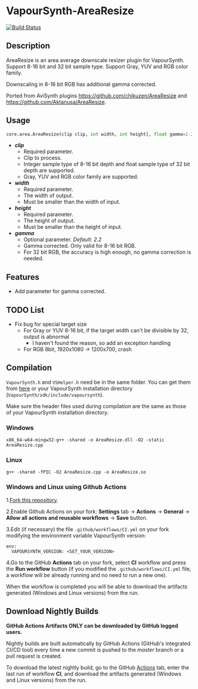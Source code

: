 # VapourSynth-AreaResize

[![Build Status](https://github.com/Kiyamou/VapourSynth-AreaResize/workflows/CI/badge.svg)](https://github.com/Kiyamou/VapourSynth-AreaResize/actions/workflows/CI.yml)

## Description

AreaResize is an area average downscale resizer plugin for VapourSynth. Support 8-16 bit and 32 bit sample type. Support Gray, YUV and RGB color family.

Downscaling in 8-16 bit RGB has additional gamma corrected.

Ported from AviSynth plugins https://github.com/chikuzen/AreaResize and https://github.com/Aktanusa/AreaResize.

## Usage

```python
core.area.AreaResize(clip clip, int width, int height[, float gamma=2.2])
```

* ***clip***
    * Required parameter.
    * Clip to process.
    * Integer sample type of 8-16 bit depth and float sample type of 32 bit depth are supported.
    * Gray, YUV and RGB color family are supported.
* ***width***
    * Required parameter.
    * The width of output.
    * Must be smaller than the width of input.
* ***height***
    * Required parameter.
    * The height of output.
    * Must be smaller than the height of input.
* ***gamma***
    * Optional parameter. *Default: 2.2*
    * Gamma corrected. Only valid for 8-16 bit RGB.
    * For 32 bit RGB, the accuracy is high enough, no gamma correction is needed.

## Features

* Add parameter for gamma corrected.

## TODO List

* Fix bug for special target size
  * For Gray or YUV 8-16 bit, if the target width can't be divisible by 32, output is abnormal
    * I haven't found the reason, so add an exception handling
  * For RGB 8bit, 1920x1080 -> 1200x700, crash

## Compilation

`VapourSynth.h` and `VSHelper.h` need be in the same folder. You can get them from [here](https://github.com/vapoursynth/vapoursynth/tree/master/include) or your VapourSynth installation directory (`VapourSynth/sdk/include/vapoursynth`).

Make sure the header files used during compilation are the same as those of your VapourSynth installation directory.

### Windows

```
x86_64-w64-mingw32-g++ -shared -o AreaResize.dll -O2 -static AreaResize.cpp
```

### Linux

```
g++ -shared -fPIC -O2 AreaResize.cpp -o AreaResize.so
```

### Windows and Linux using Github Actions

1.[Fork this repository](https://github.com/Kiyamou/VapourSynth-AreaResize/fork).

2.Enable Github Actions on your fork: **Settings** tab -> **Actions** -> **General** -> **Allow all actions and reusable workflows** -> **Save** button.

3.Edit (if necessary) the file `.github/workflows/CI.yml` on your fork modifying the environment variable VapourSynth version:

```
env:
  VAPOURSYNTH_VERSION: <SET_YOUR_VERSION>
```

4.Go to the GitHub **Actions** tab on your fork, select **CI** workflow and press the **Run workflow** button (if you modified the `.github/workflows/CI.yml` file, a workflow will be already running and no need to run a new one).

When the workflow is completed you will be able to download the artifacts generated (Windows and Linux versions) from the run.

## Download Nightly Builds

**GitHub Actions Artifacts ONLY can be downloaded by GitHub logged users.**

Nightly builds are built automatically by GitHub Actions (GitHub's integrated CI/CD tool) every time a new commit is pushed to the _master_ branch or a pull request is created.

To download the latest nightly build, go to the GitHub [Actions](https://github.com/Kiyamou/VapourSynth-AreaResize/actions/workflows/CI.yml) tab, enter the last run of workflow **CI**, and download the artifacts generated (Windows and Linux versions) from the run.
